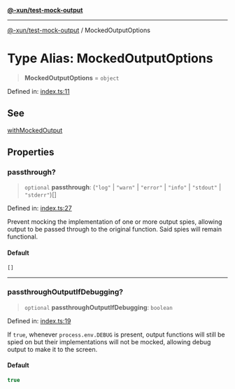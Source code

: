 [**@-xun/test-mock-output**](../README.md)

***

[@-xun/test-mock-output](../README.md) / MockedOutputOptions

# Type Alias: MockedOutputOptions

> **MockedOutputOptions** = `object`

Defined in: [index.ts:11](https://github.com/Xunnamius/test-utils/blob/1a4e6183cbaff517f5d0f16ed3d0672656982dd1/packages/test-mock-output/src/index.ts#L11)

## See

[withMockedOutput](../functions/withMockedOutput.md)

## Properties

### passthrough?

> `optional` **passthrough**: (`"log"` \| `"warn"` \| `"error"` \| `"info"` \| `"stdout"` \| `"stderr"`)[]

Defined in: [index.ts:27](https://github.com/Xunnamius/test-utils/blob/1a4e6183cbaff517f5d0f16ed3d0672656982dd1/packages/test-mock-output/src/index.ts#L27)

Prevent mocking the implementation of one or more output spies, allowing
output to be passed through to the original function. Said spies will
remain functional.

#### Default

```ts
[]
```

***

### passthroughOutputIfDebugging?

> `optional` **passthroughOutputIfDebugging**: `boolean`

Defined in: [index.ts:19](https://github.com/Xunnamius/test-utils/blob/1a4e6183cbaff517f5d0f16ed3d0672656982dd1/packages/test-mock-output/src/index.ts#L19)

If `true`, whenever `process.env.DEBUG` is present, output functions will
still be spied on but their implementations will not be mocked, allowing
debug output to make it to the screen.

#### Default

```ts
true
```
